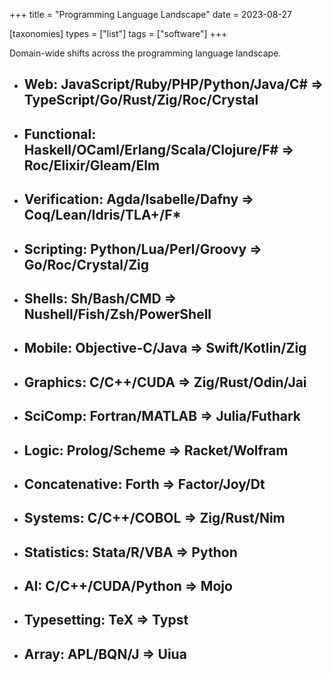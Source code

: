 +++
title = "Programming Language Landscape"
date = 2023-08-27

[taxonomies]
types = ["list"]
tags = ["software"]
+++

Domain-wide shifts across the programming language landscape.

<!-- more -->

- ## Web: JavaScript/Ruby/PHP/Python/Java/C# => TypeScript/Go/Rust/Zig/Roc/Crystal

- ## Functional: Haskell/OCaml/Erlang/Scala/Clojure/F# => Roc/Elixir/Gleam/Elm

- ## Verification: Agda/Isabelle/Dafny => Coq/Lean/Idris/TLA+/F*

- ## Scripting: Python/Lua/Perl/Groovy => Go/Roc/Crystal/Zig

- ## Shells: Sh/Bash/CMD => Nushell/Fish/Zsh/PowerShell

- ## Mobile: Objective-C/Java => Swift/Kotlin/Zig

- ## Graphics: C/C++/CUDA => Zig/Rust/Odin/Jai

- ## SciComp: Fortran/MATLAB => Julia/Futhark

- ## Logic: Prolog/Scheme => Racket/Wolfram

- ## Concatenative: Forth => Factor/Joy/Dt

- ## Systems: C/C++/COBOL => Zig/Rust/Nim

- ## Statistics: Stata/R/VBA => Python

- ## AI: C/C++/CUDA/Python => Mojo

- ## Typesetting: TeX => Typst

- ## Array: APL/BQN/J => Uiua
